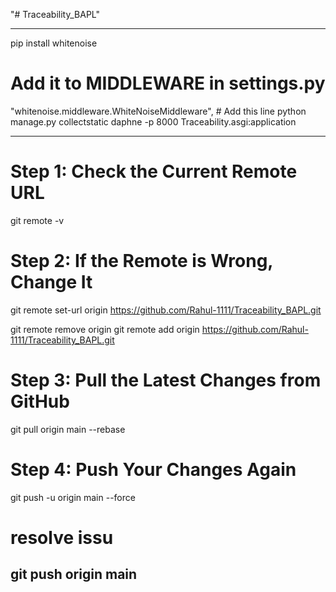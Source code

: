 "# Traceability_BAPL" 

------------------------------------------------------------------------------------------------------------------------------------------------------------------------------------------------

pip install whitenoise
# Add it to MIDDLEWARE in settings.py
"whitenoise.middleware.WhiteNoiseMiddleware",  # Add this line
python manage.py collectstatic
daphne -p 8000 Traceability.asgi:application

---------------------------------------------------------------------------------------------------------------------------------------------------
# Step 1: Check the Current Remote URL
git remote -v

# Step 2: If the Remote is Wrong, Change It
git remote set-url origin https://github.com/Rahul-1111/Traceability_BAPL.git

git remote remove origin
git remote add origin https://github.com/Rahul-1111/Traceability_BAPL.git

# Step 3: Pull the Latest Changes from GitHub
git pull origin main --rebase

# Step 4: Push Your Changes Again
git push -u origin main --force 

# resolve issu
git push origin main
---------------------------------------------------------------------------------------------------------------------------------------------------
